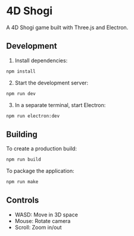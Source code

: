 # 4D Shogi

A 4D Shogi game built with Three.js and Electron.

## Development

1. Install dependencies:
```bash
npm install
```

2. Start the development server:
```bash
npm run dev
```

3. In a separate terminal, start Electron:
```bash
npm run electron:dev
```

## Building

To create a production build:

```bash
npm run build
```

To package the application:

```bash
npm run make
```

## Controls

- WASD: Move in 3D space
- Mouse: Rotate camera
- Scroll: Zoom in/out 